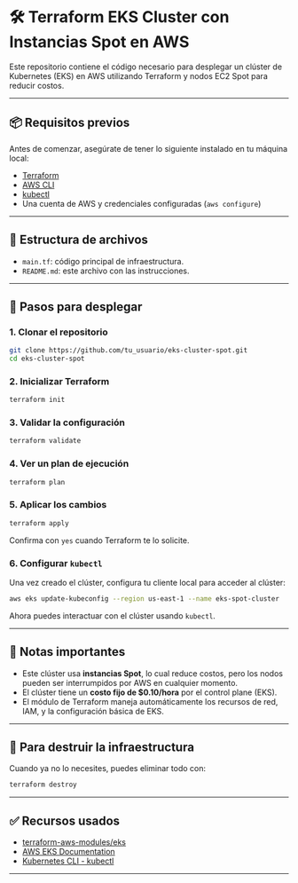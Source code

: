 
# 🛠️ Terraform EKS Cluster con Instancias Spot en AWS

Este repositorio contiene el código necesario para desplegar un clúster de Kubernetes (EKS) en AWS utilizando Terraform y nodos EC2 Spot para reducir costos.

---

## 📦 Requisitos previos

Antes de comenzar, asegúrate de tener lo siguiente instalado en tu máquina local:

- [Terraform](https://www.terraform.io/downloads.html)
- [AWS CLI](https://aws.amazon.com/cli/)
- [kubectl](https://kubernetes.io/docs/tasks/tools/)
- Una cuenta de AWS y credenciales configuradas (`aws configure`)

---

## 📁 Estructura de archivos

- `main.tf`: código principal de infraestructura.
- `README.md`: este archivo con las instrucciones.

---

## 🚀 Pasos para desplegar

### 1. Clonar el repositorio

```bash
git clone https://github.com/tu_usuario/eks-cluster-spot.git
cd eks-cluster-spot
```

### 2. Inicializar Terraform

```bash
terraform init
```

### 3. Validar la configuración

```bash
terraform validate
```

### 4. Ver un plan de ejecución

```bash
terraform plan
```

### 5. Aplicar los cambios

```bash
terraform apply
```

Confirma con `yes` cuando Terraform te lo solicite.

### 6. Configurar `kubectl`

Una vez creado el clúster, configura tu cliente local para acceder al clúster:

```bash
aws eks update-kubeconfig --region us-east-1 --name eks-spot-cluster
```

Ahora puedes interactuar con el clúster usando `kubectl`.

---

## 📌 Notas importantes

- Este clúster usa **instancias Spot**, lo cual reduce costos, pero los nodos pueden ser interrumpidos por AWS en cualquier momento.
- El clúster tiene un **costo fijo de $0.10/hora** por el control plane (EKS).
- El módulo de Terraform maneja automáticamente los recursos de red, IAM, y la configuración básica de EKS.

---

## 🧹 Para destruir la infraestructura

Cuando ya no lo necesites, puedes eliminar todo con:

```bash
terraform destroy
```

---

## ✅ Recursos usados

- [terraform-aws-modules/eks](https://github.com/terraform-aws-modules/terraform-aws-eks)
- [AWS EKS Documentation](https://docs.aws.amazon.com/eks/latest/userguide/what-is-eks.html)
- [Kubernetes CLI - kubectl](https://kubernetes.io/docs/reference/kubectl/)

---
